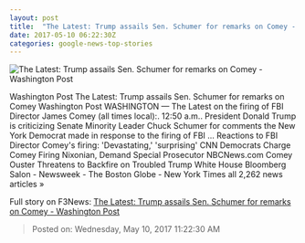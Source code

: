 ```yaml
---
layout: post
title:  "The Latest: Trump assails Sen. Schumer for remarks on Comey - Washington Post"
date: 2017-05-10 06:22:30Z
categories: google-news-top-stories
---
```


![The Latest: Trump assails Sen. Schumer for remarks on Comey - Washington Post](https://img.washingtonpost.com/rf/image_1484w/2010-2019/WashingtonPost/2017/05/09/National-Security/Images/Congress_FBI_88633-bb0a2.jpg)

Washington Post The Latest: Trump assails Sen. Schumer for remarks on Comey Washington Post WASHINGTON — The Latest on the firing of FBI Director James Comey (all times local):. 12:50 a.m.. President Donald Trump is criticizing Senate Minority Leader Chuck Schumer for comments the New York Democrat made in response to the firing of FBI ... Reactions to FBI Director Comey's firing: 'Devastating,' 'surprising' CNN Democrats Charge Comey Firing Nixonian, Demand Special Prosecutor NBCNews.com Comey Ouster Threatens to Backfire on Troubled Trump White House Bloomberg Salon - Newsweek - The Boston Globe - New York Times all 2,262 news articles »


Full story on F3News: [The Latest: Trump assails Sen. Schumer for remarks on Comey - Washington Post](http://www.f3nws.com/n/mJnnmE)

> Posted on: Wednesday, May 10, 2017 11:22:30 AM
